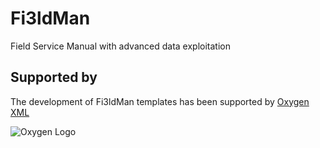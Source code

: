# Fi3ldMan
Field Service Manual with advanced data exploitation

## Supported by
The development of Fi3ldMan templates has been supported by [Oxygen XML](http://www.oxygenxml.com)

![Oxygen Logo](http://www.oxygenxml.com/img/resources/oxygen190x62.png)
